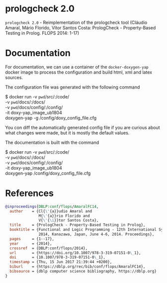 # prologcheck 2.0
`prologcheck 2.0` - Reimplementation of the prologcheck tool (Cláudio Amaral, Mário Florido, Vítor Santos Costa:
PrologCheck - Property-Based Testing in Prolog. FLOPS 2014: 1-17)


# Documentation

For documentation, we can use a container of the `docker-doxygen-yap` docker image
to process the configuration and build html, xml and latex sources.

The configuration file was generated with the following command

$ docker run -v `pwd`/src/:/code/  \
             -v `pwd`/docs/:/docs/  \
             -v `pwd`/docs/config/:/config/ \
             -it doxy-yap_image_ub1804 \
             doxygen-yap -g /config/doxy_config_file.cfg

You con diff the automatically generated config file if you are curious about what
changes were made, but it is mostly the default values.

The documentation is built with the command

$ docker run -v `pwd`/src/:/code/  \
             -v `pwd`/docs/:/docs/  \
             -v `pwd`/docs/config/:/config/ \
             -it doxy-yap_image_ub1804 \
             doxygen-yap  /config/doxy_config_file.cfg


# References
```bibtex
@inproceedings{DBLP:conf/flops/AmaralFC14,
  author    = {Cl{\'{a}}udio Amaral and
               M{\'{a}}rio Florido and
               V{\'{\i}}tor Santos Costa},
  title     = {PrologCheck - Property-Based Testing in Prolog},
  booktitle = {Functional and Logic Programming - 12th International Symposium, {FLOPS}
               2014, Kanazawa, Japan, June 4-6, 2014. Proceedings},
  pages     = {1--17},
  year      = {2014},
  crossref  = {DBLP:conf/flops/2014},
  url       = {https://doi.org/10.1007/978-3-319-07151-0\_1},
  doi       = {10.1007/978-3-319-07151-0\_1},
  timestamp = {Thu, 15 Jun 2017 21:39:44 +0200},
  biburl    = {https://dblp.org/rec/bib/conf/flops/AmaralFC14},
  bibsource = {dblp computer science bibliography, https://dblp.org}
}
```
